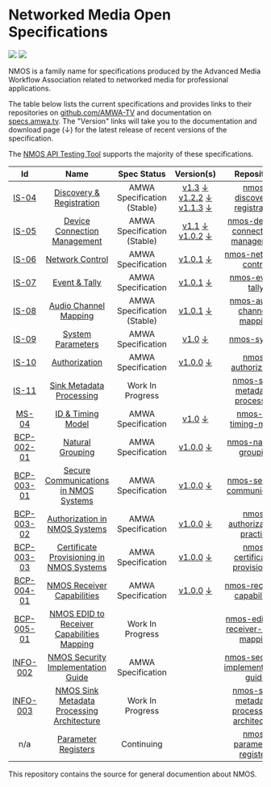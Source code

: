 # Networked Media Open Specifications

<a href="https://github.com/AMWA-TV/nmos/actions?query=workflow%3ALint"><img src="https://github.com/AMWA-TV/nmos/workflows/Lint/badge.svg"/></a> 
<a href="https://github.com/AMWA-TV/nmos/actions?query=workflow%3ARender"><img src="https://github.com/AMWA-TV/nmos/workflows/Render/badge.svg"/></a> 

<!-- INTRO-START -->

NMOS is a family name for specifications produced by the Advanced Media Workflow Association related to networked media for professional applications.

The table below lists the current specifications and provides links to their repositories on [github.com/AMWA-TV](https://github.com/AMWA-TV) and documentation on [specs.amwa.tv](https://specs.amwa.tv). The "Version" links will take you to the documentation and download page (↓) for the latest release of recent versions of the specification.

The [NMOS API Testing Tool](https://specs.amwa.tv/nmos-testing) supports the majority of these specifications.

Id | Name  | Spec Status | Version(s) | Repository
:--:|:---:|:---:|:---:|:--:
[IS-04](https://specs.amwa.tv/is-04) | [Discovery & Registration](https://specs.amwa.tv/is-04) | AMWA Specification (Stable) | [v1.3](https://specs.amwa.tv/is-04/v1.3) [↓](https://github.com/AMWA-TV/nmos-discovery-registration/releases/tag/v1.3)<br/>[v1.2.2](https://specs.amwa.tv/is-04/v1.2.2) [↓](https://github.com/AMWA-TV/nmos-discovery-registration/releases/tag/v1.2.2)<br/>[v1.1.3](https://specs.amwa.tv/is-04/v1.1.3) [↓](https://github.com/AMWA-TV/nmos-discovery-registration/releases/tag/v1.1.3) |[nmos-discovery-registration](https://github.com/AMWA-TV/nmos-discovery-registration)
[IS-05](https://specs.amwa.tv/is-05) | [Device Connection Management](https://specs.amwa.tv/is-05) | AMWA Specification (Stable) | [v1.1](https://specs.amwa.tv/is-05/v1.1) [↓](https://github.com/AMWA-TV/nmos-device-connection-management/releases/tag/v1.1)<br/>[v1.0.2](https://specs.amwa.tv/is-05/v1.0.2) [↓](https://github.com/AMWA-TV/nmos-device-connection-management/releases/tag/v1.0.2) |[nmos-device-connection-management](https://github.com/AMWA-TV/nmos-device-connection-management)
[IS-06](https://specs.amwa.tv/is-06) | [Network Control](https://specs.amwa.tv/is-06) | AMWA Specification | [v1.0.1](https://specs.amwa.tv/is-06/v1.0.1) [↓](https://github.com/AMWA-TV/nmos-network-control/releases/tag/v1.0.1)| [nmos-network-control](https://github.com/AMWA-TV/nmos-network-control)
[IS-07](https://specs.amwa.tv/is-07) | [Event & Tally](https://specs.amwa.tv/is-07) | AMWA Specification | [v1.0.1](https://specs.amwa.tv/is-07/v1.0.1) [↓](https://github.com/AMWA-TV/nmos-event-tally/releases/tag/v1.0.1)| [nmos-event-tally](https://github.com/AMWA-TV/nmos-event-tally)
[IS-08](https://specs.amwa.tv/is-08) | [Audio Channel Mapping](https://specs.amwa.tv/is-08) | AMWA Specification (Stable) | [v1.0.1](https://specs.amwa.tv/is-08/v1.0.1) [↓](https://github.com/AMWA-TV/nmos-audio-channel-mapping/releases/tag/v1.0.1) | [nmos-audio-channel-mapping](https://github.com/AMWA-TV/nmos-audio-channel-mapping)
[IS-09](https://specs.amwa.tv/is-09) | [System Parameters](https://specs.amwa.tv/is-09) | AMWA Specification | [v1.0](https://specs.amwa.tv/is-09/v1.0) [↓](https://github.com/AMWA-TV/nmos-system/releases/tag/v1.0) | [nmos-system](https://github.com/AMWA-TV/nmos-system)
[IS-10](https://specs.amwa.tv/is-10) | [Authorization](https://specs.amwa.tv/is-10) | AMWA Specification | [v1.0.0](https://specs.amwa.tv/is-10/v1.0.0) [↓](https://github.com/AMWA-TV/nmos-authorization/releases/tag/v1.0.0) | [nmos-authorization](https://github.com/AMWA-TV/nmos-authorization)
[IS-11](https://specs.amwa.tv/is-11) | [Sink Metadata Processing](https://specs.amwa.tv/is-11) | Work In Progress | | [nmos-sink-metadata-processing](https://github.com/AMWA-TV/nmos-sink-metadata-processing)
[MS-04](https://specs.amwa.tv/ms-04) | [ID & Timing Model](https://specs.amwa.tv/ms-04) | AMWA Specification | [v1.0](https://specs.amwa.tv/ms-04/v1.0) [↓](https://github.com/AMWA-TV/nmos-id-timing-model/releases/tag/v1.0) | [nmos-id-timing-model](https://github.com/AMWA-TV/nmos-id-timing-model)
[BCP-002-01](https://specs.amwa.tv/bcp-002-01) | [Natural Grouping](https://specs.amwa.tv/bcp-002-01) | AMWA Specification | [v1.0.0](https://specs.amwa.tv/bcp-002-01/v1.0.0) [↓](https://github.com/AMWA-TV/nmos-natural-grouping/releases/tag/v1.0.0) | [nmos-natural-grouping](https://github.com/AMWA-TV/nmos-natural-grouping)
[BCP-003-01](https://specs.amwa.tv/bcp-003-01) | [Secure Communications in NMOS Systems](https://specs.amwa.tv/bcp-003-01) | AMWA Specification | [v1.0.0](https://specs.amwa.tv/bcp-003-01/v1.0.0) [↓](https://github.com/AMWA-TV/nmos-secure-communication/releases/tag/v1.0.0) | [nmos-secure-communication](https://github.com/AMWA-TV/nmos-secure-communication)
[BCP-003-02](https://specs.amwa.tv/bcp-003-02) | [Authorization in NMOS Systems](https://specs.amwa.tv/bcp-003-02) | AMWA Specification | [v1.0.0](https://specs.amwa.tv/bcp-003-02/v1.0.0) [↓](https://github.com/AMWA-TV/nmos-authorization-practice/releases/tag/v1.0.0) | [nmos-authorization-practice](https://github.com/AMWA-TV/nmos-authorization-practice)
[BCP-003-03](https://specs.amwa.tv/bcp-003-03) | [Certificate Provisioning in NMOS Systems](https://specs.amwa.tv/bcp-003-03) | AMWA Specification | [v1.0.0](https://specs.amwa.tv/bcp-003-03/v1.0.0) [↓](https://github.com/AMWA-TV/nmos-certificate-provisioning/releases/tag/v1.0.0) | [nmos-certificate-provisioning](https://github.com/AMWA-TV/nmos-certificate-provisioning)
[BCP-004-01](https://specs.amwa.tv/bcp-004-01) | [NMOS Receiver Capabilities](https://specs.amwa.tv/bcp-004-01) | AMWA Specification | [v1.0.0](https://specs.amwa.tv/bcp-004-01/v1.0.0) [↓](https://github.com/AMWA-TV/nmos-receiver-capabilities/releases/tag/v1.0.0) | [nmos-receiver-capabilities](https://github.com/AMWA-TV/nmos-receiver-capabilities)
[BCP-005-01](https://specs.amwa.tv/bcp-005-01) | [NMOS EDID to Receiver Capabilities Mapping](https://specs.amwa.tv/bcp-005-01) | Work In Progress | | [nmos-edid-to-receiver-caps-mapping](https://github.com/AMWA-TV/nmos-edid-to-receiver-caps-mapping)
[INFO-002](https://specs.amwa.tv/info-002) | [NMOS Security Implementation Guide](https://specs.amwa.tv/info-002) | AMWA Specification | | [nmos-security-implementation-guide](https://github.com/AMWA-TV/nmos-security-implementation-guide)
[INFO-003](https://specs.amwa.tv/info-003) | [NMOS Sink Metadata Processing Architecture](https://specs.amwa.tv/info-003) | Work In Progress | | [nmos-sink-metadata-processing-architecture](https://github.com/AMWA-TV/nmos-sink-metadata-processing-architecture)
n/a | [Parameter Registers](https://specs.amwa.tv/nmos-parameter-registers) | Continuing | | [nmos-parameter-registers](https://github.com/AMWA-TV/nmos-parameter-registers)

<!-- INTRO-END -->

This repository contains the source for general documention about NMOS.
